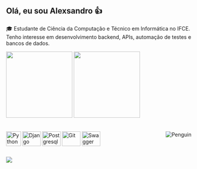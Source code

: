 ## Olá, eu sou Alexsandro 👍

🎓 Estudante de Ciência da Computação e Técnico em Informática no IFCE. Tenho interesse em desenvolvimento backend, APIs, automação de testes e bancos de dados.

<div>
  <a href="https://github.com/AlexsandroCosta"></a>
  <img height="180em" src="https://github-readme-stats.vercel.app/api?username=AlexsandroCosta&show_icons=true&theme=tokyonight&include_all_commits=true&count_private=true"/>
  <img height="180em" src="https://github-readme-stats.vercel.app/api/top-langs/?username=AlexsandroCosta&layout=compact&langs_count=16&theme=tokyonight"/>
</div>

<div style="inline_block"><br><br>
  <img align="center" alt="Python" height="40" width="40" src="https://cdn.jsdelivr.net/gh/devicons/devicon@latest/icons/python/python-original.svg" />
  <img align="center" alt="Django" height="40" width="50" src="https://cdn.jsdelivr.net/gh/devicons/devicon@latest/icons/django/django-plain-wordmark.svg" />
  <img align="center" alt="Postgresql" height="40" width="50" src="https://cdn.jsdelivr.net/gh/devicons/devicon@latest/icons/postgresql/postgresql-original.svg" />
  <img align="center" alt="Git" height="40" width="50" src="https://cdn.jsdelivr.net/gh/devicons/devicon@latest/icons/git/git-original.svg" />
  <img align="center" alt="Swagger" height="40" width="50" src="https://cdn.jsdelivr.net/gh/devicons/devicon@latest/icons/swagger/swagger-original.svg" />
  <img align="right" alt="Penguin" src="https://cdn.discordapp.com/attachments/1091782549468106784/1280604813024952380/hottie-penguin.gif?ex=66d8afab&is=66d75e2b&hm=2b300d4b8d71e8c4a3a127ab9c6d7193de11b5a7e11e587cc5dae1813ca1ea35&"
</div>

  ##

<div>
  <a href="mailto:Alexsandro.costasv@gmail.com"><img src="https://img.shields.io/badge/Gmail-D14836?style=for-the-badge&logo=gmail&logoColor=white"></a>
</div>


